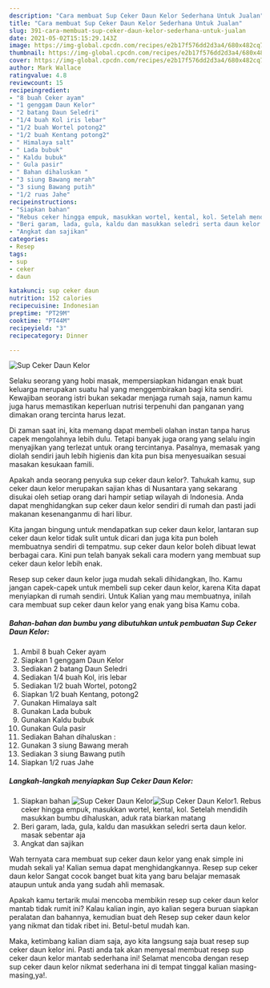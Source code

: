 ```yaml
---
description: "Cara membuat Sup Ceker Daun Kelor Sederhana Untuk Jualan"
title: "Cara membuat Sup Ceker Daun Kelor Sederhana Untuk Jualan"
slug: 391-cara-membuat-sup-ceker-daun-kelor-sederhana-untuk-jualan
date: 2021-05-02T15:15:29.143Z
image: https://img-global.cpcdn.com/recipes/e2b17f576dd2d3a4/680x482cq70/sup-ceker-daun-kelor-foto-resep-utama.jpg
thumbnail: https://img-global.cpcdn.com/recipes/e2b17f576dd2d3a4/680x482cq70/sup-ceker-daun-kelor-foto-resep-utama.jpg
cover: https://img-global.cpcdn.com/recipes/e2b17f576dd2d3a4/680x482cq70/sup-ceker-daun-kelor-foto-resep-utama.jpg
author: Mark Wallace
ratingvalue: 4.8
reviewcount: 15
recipeingredient:
- "8 buah Ceker ayam"
- "1 genggam Daun Kelor"
- "2 batang Daun Seledri"
- "1/4 buah Kol iris lebar"
- "1/2 buah Wortel potong2"
- "1/2 buah Kentang potong2"
- " Himalaya salt"
- " Lada bubuk"
- " Kaldu bubuk"
- " Gula pasir"
- " Bahan dihaluskan "
- "3 siung Bawang merah"
- "3 siung Bawang putih"
- "1/2 ruas Jahe"
recipeinstructions:
- "Siapkan bahan"
- "Rebus ceker hingga empuk, masukkan wortel, kental, kol. Setelah mendidih masukkan bumbu dihaluskan, aduk rata biarkan matang"
- "Beri garam, lada, gula, kaldu dan masukkan seledri serta daun kelor. masak sebentar aja"
- "Angkat dan sajikan"
categories:
- Resep
tags:
- sup
- ceker
- daun

katakunci: sup ceker daun 
nutrition: 152 calories
recipecuisine: Indonesian
preptime: "PT29M"
cooktime: "PT44M"
recipeyield: "3"
recipecategory: Dinner

---
```



![Sup Ceker Daun Kelor](https://img-global.cpcdn.com/recipes/e2b17f576dd2d3a4/680x482cq70/sup-ceker-daun-kelor-foto-resep-utama.jpg)

Selaku seorang yang hobi masak, mempersiapkan hidangan enak buat keluarga merupakan suatu hal yang menggembirakan bagi kita sendiri. Kewajiban seorang istri bukan sekadar menjaga rumah saja, namun kamu juga harus memastikan keperluan nutrisi terpenuhi dan panganan yang dimakan orang tercinta harus lezat.

Di zaman  saat ini, kita memang dapat membeli olahan instan tanpa harus capek mengolahnya lebih dulu. Tetapi banyak juga orang yang selalu ingin menyajikan yang terlezat untuk orang tercintanya. Pasalnya, memasak yang diolah sendiri jauh lebih higienis dan kita pun bisa menyesuaikan sesuai masakan kesukaan famili. 



Apakah anda seorang penyuka sup ceker daun kelor?. Tahukah kamu, sup ceker daun kelor merupakan sajian khas di Nusantara yang sekarang disukai oleh setiap orang dari hampir setiap wilayah di Indonesia. Anda dapat menghidangkan sup ceker daun kelor sendiri di rumah dan pasti jadi makanan kesenanganmu di hari libur.

Kita jangan bingung untuk mendapatkan sup ceker daun kelor, lantaran sup ceker daun kelor tidak sulit untuk dicari dan juga kita pun boleh membuatnya sendiri di tempatmu. sup ceker daun kelor boleh dibuat lewat berbagai cara. Kini pun telah banyak sekali cara modern yang membuat sup ceker daun kelor lebih enak.

Resep sup ceker daun kelor juga mudah sekali dihidangkan, lho. Kamu jangan capek-capek untuk membeli sup ceker daun kelor, karena Kita dapat menyiapkan di rumah sendiri. Untuk Kalian yang mau membuatnya, inilah cara membuat sup ceker daun kelor yang enak yang bisa Kamu coba.

<!--inarticleads1-->

##### Bahan-bahan dan bumbu yang dibutuhkan untuk pembuatan Sup Ceker Daun Kelor:

1. Ambil 8 buah Ceker ayam
1. Siapkan 1 genggam Daun Kelor
1. Sediakan 2 batang Daun Seledri
1. Sediakan 1/4 buah Kol, iris lebar
1. Sediakan 1/2 buah Wortel, potong2
1. Siapkan 1/2 buah Kentang, potong2
1. Gunakan  Himalaya salt
1. Gunakan  Lada bubuk
1. Gunakan  Kaldu bubuk
1. Gunakan  Gula pasir
1. Sediakan  Bahan dihaluskan :
1. Gunakan 3 siung Bawang merah
1. Sediakan 3 siung Bawang putih
1. Siapkan 1/2 ruas Jahe




<!--inarticleads2-->

##### Langkah-langkah menyiapkan Sup Ceker Daun Kelor:

1. Siapkan bahan
<img src="https://img-global.cpcdn.com/steps/2646d7a0c774eef2/160x128cq70/sup-ceker-daun-kelor-langkah-memasak-1-foto.jpg" alt="Sup Ceker Daun Kelor"><img src="https://img-global.cpcdn.com/steps/1bfedcfbd02d7e94/160x128cq70/sup-ceker-daun-kelor-langkah-memasak-1-foto.jpg" alt="Sup Ceker Daun Kelor">1. Rebus ceker hingga empuk, masukkan wortel, kental, kol. Setelah mendidih masukkan bumbu dihaluskan, aduk rata biarkan matang
1. Beri garam, lada, gula, kaldu dan masukkan seledri serta daun kelor. masak sebentar aja
1. Angkat dan sajikan




Wah ternyata cara membuat sup ceker daun kelor yang enak simple ini mudah sekali ya! Kalian semua dapat menghidangkannya. Resep sup ceker daun kelor Sangat cocok banget buat kita yang baru belajar memasak ataupun untuk anda yang sudah ahli memasak.

Apakah kamu tertarik mulai mencoba membikin resep sup ceker daun kelor mantab tidak rumit ini? Kalau kalian ingin, ayo kalian segera buruan siapkan peralatan dan bahannya, kemudian buat deh Resep sup ceker daun kelor yang nikmat dan tidak ribet ini. Betul-betul mudah kan. 

Maka, ketimbang kalian diam saja, ayo kita langsung saja buat resep sup ceker daun kelor ini. Pasti anda tak akan menyesal membuat resep sup ceker daun kelor mantab sederhana ini! Selamat mencoba dengan resep sup ceker daun kelor nikmat sederhana ini di tempat tinggal kalian masing-masing,ya!.

